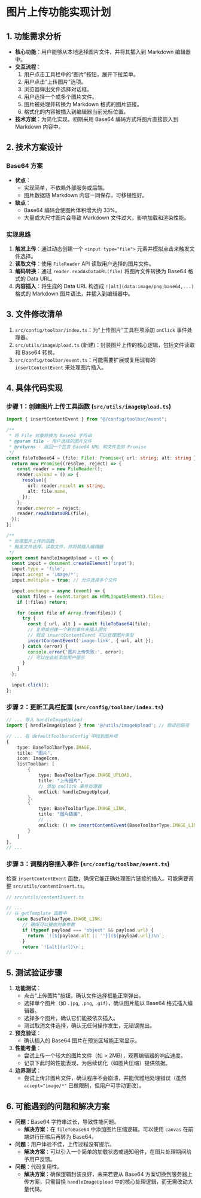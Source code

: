 # 图片上传功能实现计划

## 1. 功能需求分析

- **核心功能**：用户能够从本地选择图片文件，并将其插入到 Markdown 编辑器中。
- **交互流程**：
  1. 用户点击工具栏中的“图片”按钮，展开下拉菜单。
  2. 用户点击“上传图片”选项。
  3. 浏览器弹出文件选择对话框。
  4. 用户选择一个或多个图片文件。
  5. 图片被处理并转换为 Markdown 格式的图片链接。
  6. 格式化的内容被插入到编辑器当前光标位置。
- **技术方案**：为简化实现，初期采用 Base64 编码方式将图片直接嵌入到 Markdown 内容中。

## 2. 技术方案设计

### Base64 方案

- **优点**：
  - 实现简单，不依赖外部服务或后端。
  - 图片数据随 Markdown 内容一同保存，可移植性好。
- **缺点**：
  - Base64 编码会使图片体积增大约 33%。
  - 大量或大尺寸图片会导致 Markdown 文件过大，影响加载和渲染性能。

### 实现思路

1. **触发上传**：通过动态创建一个 `<input type="file">` 元素并模拟点击来触发文件选择。
2. **读取文件**：使用 `FileReader` API 读取用户选择的图片文件。
3. **编码转换**：通过 `reader.readAsDataURL(file)` 将图片文件转换为 Base64 格式的 Data URL。
4. **内容插入**：将生成的 Data URL 构造成 `![alt](data:image/png;base64,...)` 格式的 Markdown 图片语法，并插入到编辑器中。

## 3. 文件修改清单

1. `src/config/toolbar/index.ts`：为“上传图片”工具栏项添加 `onClick` 事件处理器。
2. `src/utils/imageUpload.ts` (新建)：封装图片上传的核心逻辑，包括文件读取和 Base64 转换。
3. `src/config/toolbar/event.ts`：可能需要扩展或复用现有的 `insertContentEvent` 来处理图片插入。

## 4. 具体代码实现

### 步骤 1：创建图片上传工具函数 (`src/utils/imageUpload.ts`)

```typescript
import { insertContentEvent } from "@/config/toolbar/event";

/**
 * 将 File 对象转换为 Base64 字符串
 * @param file - 用户选择的图片文件
 * @returns - 返回一个包含 Base64 URL 和文件名的 Promise
 */
const fileToBase64 = (file: File): Promise<{ url: string; alt: string }> => {
  return new Promise((resolve, reject) => {
    const reader = new FileReader();
    reader.onload = () => {
      resolve({
        url: reader.result as string,
        alt: file.name,
      });
    };
    reader.onerror = reject;
    reader.readAsDataURL(file);
  });
};

/**
 * 处理图片上传的函数
 * 触发文件选择，读取文件，并将其插入编辑器
 */
export const handleImageUpload = () => {
  const input = document.createElement('input');
  input.type = 'file';
  input.accept = 'image/*';
  input.multiple = true; // 允许选择多个文件

  input.onchange = async (event) => {
    const files = (event.target as HTMLInputElement).files;
    if (!files) return;

    for (const file of Array.from(files)) {
      try {
        const { url, alt } = await fileToBase64(file);
        // 复用或创建一个新的事件来插入图片
        // 假设 insertContentEvent 可以处理图片类型
        insertContentEvent('image-link', { url, alt });
      } catch (error) {
        console.error('图片上传失败:', error);
        // 可以在此处添加用户提示
      }
    }
  };

  input.click();
};
```

### 步骤 2：更新工具栏配置 (`src/config/toolbar/index.ts`)

```typescript
// ... 导入 handleImageUpload
import { handleImageUpload } from '@/utils/imageUpload'; // 假设的路径

// ... 在 defaultToolbarsConfig 中找到图片项
{
    type: BaseToolbarType.IMAGE,
    title: "图片",
    icon: ImageIcon,
    listToolbar: [
        {
            type: BaseToolbarType.IMAGE_UPLOAD,
            title: "上传图片",
            // 添加 onClick 事件处理器
            onClick: handleImageUpload,
        },
        {
            type: BaseToolbarType.IMAGE_LINK,
            title: "图片链接",
            // ...
            onClick: () => insertContentEvent(BaseToolbarType.IMAGE_LINK),
        }
    ]
},
// ...
```

### 步骤 3：调整内容插入事件 (`src/config/toolbar/event.ts`)

检查 `insertContentEvent` 函数，确保它能正确处理图片链接的插入。可能需要调整 `src/utils/contentInsert.ts`。

```typescript
// src/utils/contentInsert.ts

// ...
// 在 getTemplate 函数中
    case BaseToolbarType.IMAGE_LINK:
      // 确保可以接收对象参数
      if (typeof payload === 'object' && payload.url) {
        return `![${payload.alt || ''}](${payload.url})\n`;
      }
      return `![alt](url)\n`;
// ...
```

## 5. 测试验证步骤

1. **功能测试**：
   - 点击“上传图片”按钮，确认文件选择框能正常弹出。
   - 选择单个图片（如 `.jpg`, `.png`, `.gif`），确认图片能以 Base64 格式插入编辑器。
   - 选择多个图片，确认它们能被依次插入。
   - 测试取消文件选择，确认无任何操作发生，无错误抛出。
2. **预览验证**：
   - 确认插入的 Base64 图片在预览区域能正常显示。
3. **性能考量**：
   - 尝试上传一个较大的图片文件（如 > 2MB），观察编辑器的响应速度。
   - 记录下此时的性能表现，为后续优化（如图片压缩）提供依据。
4. **边界测试**：
   - 尝试上传非图片文件，确认程序不会崩溃，并能优雅地处理错误（虽然 `accept="image/*"` 已做限制，但用户可手动更改）。

## 6. 可能遇到的问题和解决方案

- **问题**：Base64 字符串过长，导致性能问题。
  - **解决方案**：在 `fileToBase64` 中添加图片压缩逻辑。可以使用 `canvas` 在前端进行压缩后再转为 Base64。
- **问题**：用户体验不佳，上传过程没有提示。
  - **解决方案**：可以引入一个简单的加载状态或通知组件，在图片处理期间给予用户反馈。
- **问题**：代码复用性。
  - **解决方案**：确保逻辑封装良好，未来若要从 Base64 方案切换到服务器上传方案，只需替换 `handleImageUpload` 中的核心处理逻辑，而无需改动大量代码。
